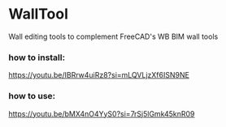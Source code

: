 # WallTool
Wall editing tools to complement FreeCAD's WB BIM wall tools



### how to install:
<https://youtu.be/IBRrw4uiRz8?si=mLQVLjzXf6ISN9NE>

  

### how to use:

<https://youtu.be/bMX4nO4YyS0?si=7rSj5lGmk45knR09>





